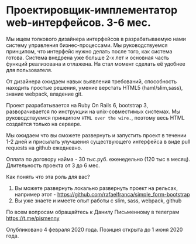 # Проектировщик-имплементатор web-интерфейсов. 3-6 мес.

Мы ищем толкового дизайнера интерфейсов в разрабатываемую нами систему управления бизнес-процессами. Мы руководствуемся принципом, что интерфейс нужно делать после того, как система готова. Система внедрена уже больше 2-х лет и основная часть функций реализована и отлажена. На стал момент сделать её удобнее для пользователя. 

От дизайнера ожидаем навык выявления требований, способность находить простые решения, умение верстать HTML5 (haml/slim,sass), знание webpack, владение git.

Проект разрабатывается на Ruby On Rails 6, bootstrap 3, разворачивается по инструкции на unix-совместимых системах. Мы руководствуемся принципом `HTML over the wire.`, поэтому весь HTML создаётся только на сервере.

Мы ожидаем что вы сможете развернуть и запустить проект в течении 1-2 дней и присылать улучшения существующего интерфейса в виде pull requests на github ежедневно.

Оплата по договору найма - 30 тыс.руб. еженедельно (120 тыс в месяц). Длительность проекта от 3 до 6 мес.

Как понять что эта роль для вас?

1. Вы можете развернуть локально развернуть проект на рельсах, например этот - https://github.com/rafaelfranca/simple_form-bootstrap
2. Вы уже знаете и имеете опыт работы с slim, sass, webpack, github

По всем вопросам обращайтесь к Данилу Письменному в телеграм https://t.me/pismenny

Опубликовано 4 февраля 2020 года. Позиция открыта до 1 июня 2020 года.
